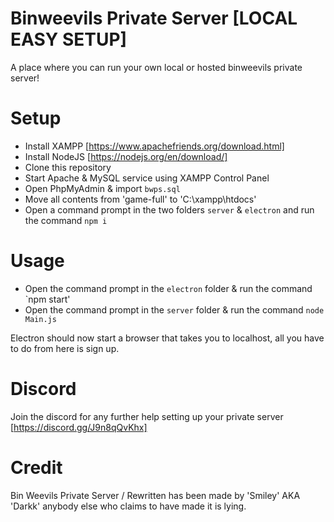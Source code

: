 # Binweevils Private Server [LOCAL EASY SETUP]
A place where you can run your own local or hosted binweevils private server!


# Setup

- Install XAMPP [https://www.apachefriends.org/download.html]
- Install NodeJS [https://nodejs.org/en/download/]
- Clone this repository
- Start Apache & MySQL service using XAMPP Control Panel
- Open PhpMyAdmin & import `bwps.sql`
- Move all contents from 'game-full' to 'C:\xampp\htdocs'
- Open a command prompt in the two folders `server` & `electron` and run the command `npm i`

# Usage

- Open the command prompt in the `electron` folder & run the command `npm start'
- Open the command prompt in the `server` folder & run the command `node Main.js`

Electron should now start a browser that takes you to localhost, all you have to do from here is sign up.

# Discord
Join the discord for any further help setting up your private server
[https://discord.gg/J9n8qQvKhx]

# Credit
Bin Weevils Private Server / Rewritten has been made by 'Smiley' AKA 'Darkk' anybody else who claims to have made it is lying.
